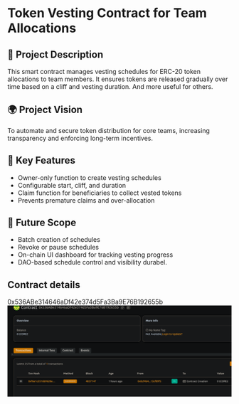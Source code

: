 # Token Vesting Contract for Team Allocations

## 📖 Project Description

This smart contract manages vesting schedules for ERC-20 token allocations to team members. It ensures tokens are released gradually over time based on a cliff and vesting duration. And more useful for others.

## 🌍 Project Vision

To automate and secure token distribution for core teams, increasing transparency and enforcing long-term incentives.

## 🔑 Key Features 

- Owner-only function to create vesting schedules
- Configurable start, cliff, and duration
- Claim function for beneficiaries to collect vested tokens
- Prevents premature claims and over-allocation

## 🚀 Future Scope

- Batch creation of schedules
- Revoke or pause schedules
- On-chain UI dashboard for tracking vesting progress
- DAO-based schedule control and visibility durabel.

## Contract details
0x536ABe314646aDf42e374d5Fa3Ba9E76B192655b![alt text](image.png)
